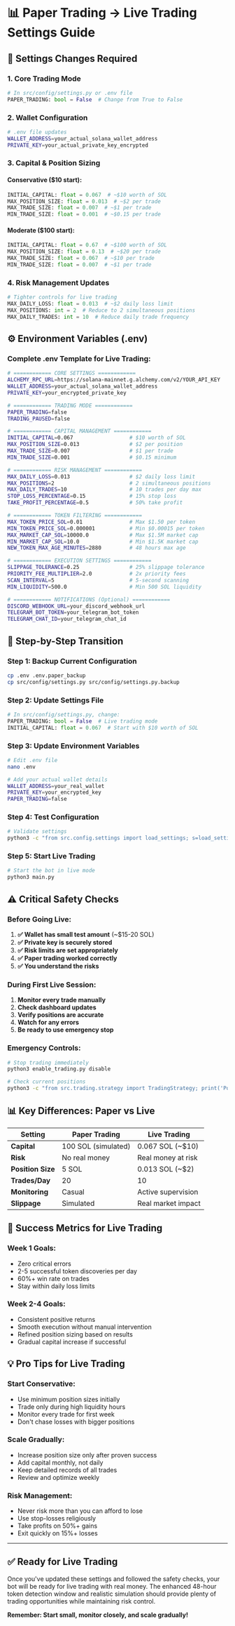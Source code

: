 # 📊 Paper Trading → Live Trading Settings Guide

## 🔄 **Settings Changes Required**

### **1. Core Trading Mode**
```python
# In src/config/settings.py or .env file
PAPER_TRADING: bool = False  # Change from True to False
```

### **2. Wallet Configuration** 
```bash
# .env file updates
WALLET_ADDRESS=your_actual_solana_wallet_address
PRIVATE_KEY=your_actual_private_key_encrypted
```

### **3. Capital & Position Sizing**

#### **Conservative ($10 start):**
```python
INITIAL_CAPITAL: float = 0.067  # ~$10 worth of SOL
MAX_POSITION_SIZE: float = 0.013  # ~$2 per trade
MAX_TRADE_SIZE: float = 0.007  # ~$1 per trade
MIN_TRADE_SIZE: float = 0.001  # ~$0.15 per trade
```

#### **Moderate ($100 start):**
```python
INITIAL_CAPITAL: float = 0.67  # ~$100 worth of SOL
MAX_POSITION_SIZE: float = 0.13  # ~$20 per trade
MAX_TRADE_SIZE: float = 0.067  # ~$10 per trade
MIN_TRADE_SIZE: float = 0.007  # ~$1 per trade
```

### **4. Risk Management Updates**
```python
# Tighter controls for live trading
MAX_DAILY_LOSS: float = 0.013  # ~$2 daily loss limit
MAX_POSITIONS: int = 2  # Reduce to 2 simultaneous positions
MAX_DAILY_TRADES: int = 10  # Reduce daily trade frequency
```

## ⚙️ **Environment Variables (.env)**

### **Complete .env Template for Live Trading:**
```bash
# ============ CORE SETTINGS ============
ALCHEMY_RPC_URL=https://solana-mainnet.g.alchemy.com/v2/YOUR_API_KEY
WALLET_ADDRESS=your_actual_solana_wallet_address
PRIVATE_KEY=your_encrypted_private_key

# ============ TRADING MODE ============
PAPER_TRADING=false
TRADING_PAUSED=false

# ============ CAPITAL MANAGEMENT ============
INITIAL_CAPITAL=0.067                  # $10 worth of SOL
MAX_POSITION_SIZE=0.013                # $2 per position
MAX_TRADE_SIZE=0.007                   # $1 per trade
MIN_TRADE_SIZE=0.001                   # $0.15 minimum

# ============ RISK MANAGEMENT ============
MAX_DAILY_LOSS=0.013                   # $2 daily loss limit
MAX_POSITIONS=2                        # 2 simultaneous positions
MAX_DAILY_TRADES=10                    # 10 trades per day max
STOP_LOSS_PERCENTAGE=0.15              # 15% stop loss
TAKE_PROFIT_PERCENTAGE=0.5             # 50% take profit

# ============ TOKEN FILTERING ============
MAX_TOKEN_PRICE_SOL=0.01               # Max $1.50 per token
MIN_TOKEN_PRICE_SOL=0.000001           # Min $0.00015 per token
MAX_MARKET_CAP_SOL=10000.0             # Max $1.5M market cap
MIN_MARKET_CAP_SOL=10.0                # Min $1.5K market cap
NEW_TOKEN_MAX_AGE_MINUTES=2880         # 48 hours max age

# ============ EXECUTION SETTINGS ============
SLIPPAGE_TOLERANCE=0.25                # 25% slippage tolerance
PRIORITY_FEE_MULTIPLIER=2.0            # 2x priority fees
SCAN_INTERVAL=5                        # 5-second scanning
MIN_LIQUIDITY=500.0                    # Min 500 SOL liquidity

# ============ NOTIFICATIONS (Optional) ============
DISCORD_WEBHOOK_URL=your_discord_webhook_url
TELEGRAM_BOT_TOKEN=your_telegram_bot_token
TELEGRAM_CHAT_ID=your_telegram_chat_id
```

## 🔄 **Step-by-Step Transition**

### **Step 1: Backup Current Configuration**
```bash
cp .env .env.paper_backup
cp src/config/settings.py src/config/settings.py.backup
```

### **Step 2: Update Settings File**
```python
# In src/config/settings.py, change:
PAPER_TRADING: bool = False  # Live trading mode
INITIAL_CAPITAL: float = 0.067  # Start with $10 worth of SOL
```

### **Step 3: Update Environment Variables**
```bash
# Edit .env file
nano .env

# Add your actual wallet details
WALLET_ADDRESS=your_real_wallet
PRIVATE_KEY=your_encrypted_key
PAPER_TRADING=false
```

### **Step 4: Test Configuration**
```bash
# Validate settings
python3 -c "from src.config.settings import load_settings; s=load_settings(); print(f'Paper: {s.PAPER_TRADING}, Capital: {s.INITIAL_CAPITAL}')"
```

### **Step 5: Start Live Trading**
```bash
# Start the bot in live mode
python3 main.py
```

## ⚠️ **Critical Safety Checks**

### **Before Going Live:**
1. **✅ Wallet has small test amount** (~$15-20 SOL)
2. **✅ Private key is securely stored**
3. **✅ Risk limits are set appropriately**
4. **✅ Paper trading worked correctly**
5. **✅ You understand the risks**

### **During First Live Session:**
1. **Monitor every trade manually**
2. **Check dashboard updates**
3. **Verify positions are accurate**
4. **Watch for any errors**
5. **Be ready to use emergency stop**

### **Emergency Controls:**
```bash
# Stop trading immediately
python3 enable_trading.py disable

# Check current positions
python3 -c "from src.trading.strategy import TradingStrategy; print('Positions:', strategy.position_manager.get_positions())"
```

## 📊 **Key Differences: Paper vs Live**

| Setting | Paper Trading | Live Trading |
|---------|---------------|--------------|
| **Capital** | 100 SOL (simulated) | 0.067 SOL (~$10) |
| **Risk** | No real money | Real money at risk |
| **Position Size** | 5 SOL | 0.013 SOL (~$2) |
| **Trades/Day** | 20 | 10 |
| **Monitoring** | Casual | Active supervision |
| **Slippage** | Simulated | Real market impact |

## 🎯 **Success Metrics for Live Trading**

### **Week 1 Goals:**
- Zero critical errors
- 2-5 successful token discoveries per day
- 60%+ win rate on trades
- Stay within daily loss limits

### **Week 2-4 Goals:**
- Consistent positive returns
- Smooth execution without manual intervention
- Refined position sizing based on results
- Gradual capital increase if successful

## 💡 **Pro Tips for Live Trading**

### **Start Conservative:**
- Use minimum position sizes initially
- Trade only during high liquidity hours
- Monitor every trade for first week
- Don't chase losses with bigger positions

### **Scale Gradually:**
- Increase position size only after proven success
- Add capital monthly, not daily
- Keep detailed records of all trades
- Review and optimize weekly

### **Risk Management:**
- Never risk more than you can afford to lose
- Use stop-losses religiously
- Take profits on 50%+ gains
- Exit quickly on 15%+ losses

---

## ✅ **Ready for Live Trading**

Once you've updated these settings and followed the safety checks, your bot will be ready for live trading with real money. The enhanced 48-hour token detection window and realistic simulation should provide plenty of trading opportunities while maintaining risk control.

**Remember: Start small, monitor closely, and scale gradually!**
